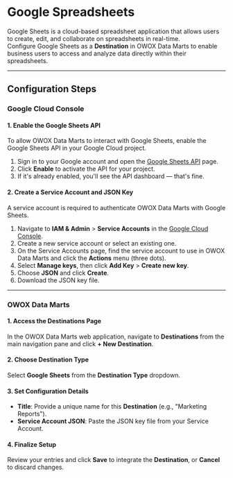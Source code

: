 # Google Spreadsheets

Google Sheets is a cloud-based spreadsheet application that allows users to create, edit, and collaborate on spreadsheets in real-time.  
Configure Google Sheets as a **Destination** in OWOX Data Marts to enable business users to access and analyze data directly within their spreadsheets.  

---

## Configuration Steps

### Google Cloud Console

#### 1. Enable the Google Sheets API
To allow OWOX Data Marts to interact with Google Sheets, enable the Google Sheets API in your Google Cloud project.

1. Sign in to your Google account and open the [Google Sheets API](https://console.cloud.google.com/apis/library/sheets.googleapis.com/) page.
2. Click **Enable** to activate the API for your project.
3. If it's already enabled, you'll see the API dashboard — that's fine.

#### 2. Create a Service Account and JSON Key
A service account is required to authenticate OWOX Data Marts with Google Sheets.

1. Navigate to **IAM & Admin** > **Service Accounts** in the [Google Cloud Console](https://console.cloud.google.com/iam-admin/serviceaccounts).
2. Create a new service account or select an existing one.
3. On the Service Accounts page, find the service account to use in OWOX Data Marts and click the **Actions** menu (three dots).
4. Select **Manage keys**, then click **Add Key** > **Create new key**.
5. Choose **JSON** and click **Create**.
6. Download the JSON key file.

---

### OWOX Data Marts

#### 1. Access the Destinations Page
In the OWOX Data Marts web application, navigate to **Destinations** from the main navigation pane and click **+ New Destination**.

#### 2. Choose Destination Type
Select **Google Sheets** from the **Destination Type** dropdown.

#### 3. Set Configuration Details
- **Title**: Provide a unique name for this **Destination** (e.g., "Marketing Reports").
- **Service Account JSON**: Paste the JSON key file from your Service Account.

#### 4. Finalize Setup
Review your entries and click **Save** to integrate the **Destination**, or **Cancel** to discard changes.
